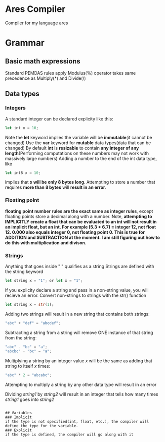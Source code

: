 # Ares Compiler
Compiler for my language ares
# Grammar
## Basic math expressions
Standard PEMDAS rules apply
Modulus(%) operator takes same precedence as Multiply(*) and Divide(/)

## Data types
### Integers
A standard integer can be declared explicity like this:
```rust
let int x = 10;
```
Note the **let** keyword implies the variable will be **immutable**(it cannot be changed)
Use the **var** keyword for **mutable** data types(data that can be changed)
By default **int** is **resizable** to contain **any integer of any length**(Performing computations on these numbers may not work with massively large numbers)
Adding a number to the end of the int data type, like 
```rust
let int8 x = 10;
```
implies that **x will be only 8 bytes long**. Attempting to store a number that requires **more than 8 bytes** will **result in an error**.
### Floating point
**floating point number rules are the exact same as integer rules**, except floating points store a decimal along with a number. Note, **attempting to IMPLICITLY create a float that can be evaluated to an int will not result in an implicit float, but an int. For example (5.3 + 6.7) = integer 12, not float 12. 0.000 also equals integer 0, not floating point 0. This is true for ADDITION and SUBTRACTION at the moment. I am still figuring out how to do this with multiplication and divison.**
### Strings
Anything that goes inside " " qualifies as a string
Strings are defined with the string keyword
```rust
let string x = "1"; or let x = "1";
```
If you explicity declare a string and pass in a non-string value, you will recieve an error. Convert non-strings to strings with the str() function
```rust
let string x = str(1);
``` 
Adding two strings will result in a new string that contains both strings:
```rust
"abc" + "def" = "abcdef";
```
Subtracting a string from a string will remove ONE instance of that string from the string:
```rust
"abc" - "bc" = "a";
"abcbc" - "bc" = "a";
```
Multiplying a string by an integer value *x* will be the same as adding that string to itself *x* times:
```rust
"abc" * 2 = "abcabc";
```
Attempting to multiply a string by any other data type will result in an error

Dividing  *string1* by  *string2* will result in an integer that tells how many times *string1* goes into *string2*
```

## Variables   
### Implicit
if the type is not specified(int, float, etc.), the compiler will define the type for the variable. 
### Explicit
if the type is defined, the compiler will go along with it
